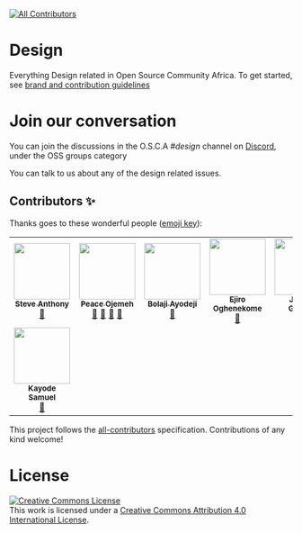 <!-- ALL-CONTRIBUTORS-BADGE:START - Do not remove or modify this section -->
[![All Contributors](https://img.shields.io/badge/all_contributors-8-orange.svg?style=flat-square)](#contributors-)
<!-- ALL-CONTRIBUTORS-BADGE:END -->
# Design
Everything Design related in Open Source Community Africa. To get started, see [brand and contribution guidelines](https://docs.oscafrica.org/contributing/design) 

# Join our conversation
You can join the discussions in the O.S.C.A *#design* channel on [Discord](https://discord.gg/8STPZzN), under the OSS groups category 

You can talk to us about any of the design related issues.

## Contributors ✨

Thanks goes to these wonderful people ([emoji key](https://allcontributors.org/docs/en/emoji-key)):

<!-- ALL-CONTRIBUTORS-LIST:START - Do not remove or modify this section -->
<!-- prettier-ignore-start -->
<!-- markdownlint-disable -->
<table>
  <tr>
    <td align="center"><a href="http://steveanthony.xyz"><img src="https://avatars1.githubusercontent.com/u/45064217?v=4" width="100px;" alt=""/><br /><sub><b>Steve Anthony</b></sub></a><br /><a href="#design-mrstevea" title="Design">🎨</a></td>
    <td align="center"><a href="http://peaceojemeh.com/"><img src="https://avatars1.githubusercontent.com/u/30669761?v=4" width="100px;" alt=""/><br /><sub><b>Peace Ojemeh</b></sub></a><br /><a href="#design-perriefidelis" title="Design">🎨</a> <a href="https://github.com/oscafrica/Design/commits?author=perriefidelis" title="Documentation">📖</a> <a href="https://github.com/oscafrica/Design/pulls?q=is%3Apr+reviewed-by%3Aperriefidelis" title="Reviewed Pull Requests">👀</a> <a href="#projectManagement-perriefidelis" title="Project Management">📆</a></td>
    <td align="center"><a href="https://bolajiayodeji.com"><img src="https://avatars2.githubusercontent.com/u/30334776?v=4" width="100px;" alt=""/><br /><sub><b>Bolaji Ayodeji</b></sub></a><br /><a href="https://github.com/oscafrica/Design/commits?author=BolajiAyodeji" title="Documentation">📖</a></td>
    <td align="center"><a href="https://github.com/AAjiro1"><img src="https://avatars3.githubusercontent.com/u/66229949?v=4" width="100px;" alt=""/><br /><sub><b>Ejiro Oghenekome</b></sub></a><br /><a href="#design-AAjiro1" title="Design">🎨</a></td>
    <td align="center"><a href="https://github.com/joshfiifi"><img src="https://avatars0.githubusercontent.com/u/25278100?v=4" width="100px;" alt=""/><br /><sub><b>Joshua Graham</b></sub></a><br /><a href="#design-joshfiifi" title="Design">🎨</a></td>
    <td align="center"><a href="http://anonymous-plutocrat.github.io"><img src="https://avatars3.githubusercontent.com/u/24361558?v=4" width="100px;" alt=""/><br /><sub><b>Favour Mokwenye</b></sub></a><br /><a href="#design-anonymous-plutocrat" title="Design">🎨</a></td>
    <td align="center"><a href="http://nuell.disha.page"><img src="https://avatars3.githubusercontent.com/u/67309423?v=4" width="100px;" alt=""/><br /><sub><b>Emmanuel Wogundu </b></sub></a><br /><a href="#design-Nuel0" title="Design">🎨</a></td>
  </tr>
  <tr>
    <td align="center"><a href="https://github.com/Stunkers"><img src="https://avatars1.githubusercontent.com/u/20745401?v=4" width="100px;" alt=""/><br /><sub><b>Kayode Samuel</b></sub></a><br /><a href="#design-stunkers" title="Design">🎨</a></td>
  </tr>
</table>

<!-- markdownlint-enable -->
<!-- prettier-ignore-end -->
<!-- ALL-CONTRIBUTORS-LIST:END -->

This project follows the [all-contributors](https://github.com/all-contributors/all-contributors) specification. Contributions of any kind welcome!


# License 
<a rel="license" href="http://creativecommons.org/licenses/by/4.0/"><img alt="Creative Commons License" style="border-width:0" src="https://i.creativecommons.org/l/by/4.0/88x31.png" /></a><br />This work is licensed under a <a rel="license" href="http://creativecommons.org/licenses/by/4.0/">Creative Commons Attribution 4.0 International License</a>.

